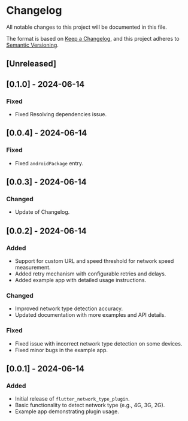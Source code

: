 # Changelog

All notable changes to this project will be documented in this file.

The format is based on [Keep a Changelog](https://keepachangelog.com/en/1.0.0/),
and this project adheres to [Semantic Versioning](https://semver.org/spec/v2.0.0.html).

## [Unreleased]

## [0.1.0] - 2024-06-14

### Fixed
- Fixed Resolving dependencies issue.

## [0.0.4] - 2024-06-14

### Fixed
- Fixed `androidPackage` entry.

## [0.0.3] - 2024-06-14

### Changed
- Update of Changelog.

## [0.0.2] - 2024-06-14

### Added
- Support for custom URL and speed threshold for network speed measurement.
- Added retry mechanism with configurable retries and delays.
- Added example app with detailed usage instructions.

### Changed
- Improved network type detection accuracy.
- Updated documentation with more examples and API details.

### Fixed
- Fixed issue with incorrect network type detection on some devices.
- Fixed minor bugs in the example app.

## [0.0.1] - 2024-06-14

### Added
- Initial release of `flutter_network_type_plugin`.
- Basic functionality to detect network type (e.g., 4G, 3G, 2G).
- Example app demonstrating plugin usage.

